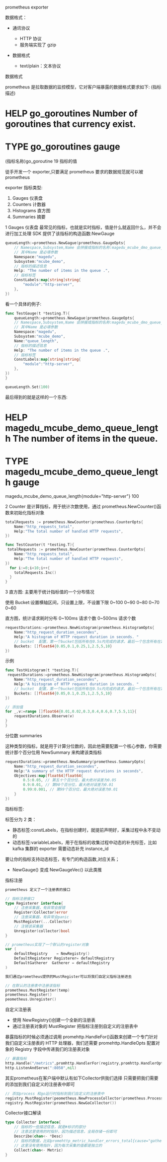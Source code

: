 prometheus exporter

数据格式：

- 通讯协议

  - HTTP 协议
  - 服务端实现了 gzip

- 数据格式
  - text/plain：文本协议

数据格式

prometheus 是拉取数据的监控模型，它对客户端暴露的数据格式要求如下:
(指标描述)

# HELP go_goroutines Number of goroutines that currency exist.

# TYPE go_goroutines gauge

(指标名称)go_goroutine 19 指标的值

徒手开发一个 exporter,只要满足 prometheus 要求的数据规范就可以被 prometheus

exporter 指标类型:

1. Gauges 仪表盘
2. Counters 计数器
3. Histograms 直方图
4. Summaries 摘要

1 Gauges 仪表盘
最常见的指标，也就是实时指标，值是什么就返回什么，并不会进行加工处理
SDK 提供了该指标的构造函数:NewGauge

```go
queueLength:=prometheus.NewGague(prometheus.GaugeOpts{
    // Namespace,Subsystem,Name 会拼接成指标的名称:magedu_mcube_dmo_queue_length
    // 其中Name 是必填参数
    Namespace:"magedu",
    Subsystem:"mcube_demo",
    // 指标的描述信息
    Help: "The number of items in the queue .",
    // 指标标签
    ConstLabels:map[string]string{
        "module":"http-server",
    },
})
```

看一个具体的例子:

```go
func TestGauge(t *testing.T){
    queueLength:=prometheus.NewGague(prometheus.GaugeOpts{
    // Namespace,Subsystem,Name 会拼接成指标的名称:magedu_mcube_dmo_queue_length
    // 其中Name 是必填参数
    Namespace:"magedu",
    Subsystem:"mcube_demo",
    Name:"queue_length",
    // 指标的描述信息
    Help: "The number of items in the queue .",
    // 指标标签
    ConstLabels:map[string]string{
        "module":"http-server",
    },
})
}

queueLength.Set(100)
```

最后得到的就是这样的一个东西:

# HELP magedu_mcube_demo_queue_length The number of items in the queue.

# TYPE magedu_mcube_demo_queue_length gauge

magedu_mcube_demo_queue_length{module="http-server"} 100

2 Counter 是计算指标，用于统计次数使用，通过 prometheus.NewCounter()函数来初始化指标对象

```go
totalRequests := prometheus.NewCounter(prometheus.CounterOpts{
    Name:"http_requests_total",
    Help:"The total number of handled HTTP requests",
})
```

```go
func TestCounter(t *testing.T){
 totalRequests := prometheus.NewCounter(prometheus.CounterOpts{
    Name:"http_requests_total",
    Help:"The total number of handled HTTP requests",
})
  for i:=0;i<10;i++{
    totalRequests.Inc()
  }
}
```

3 直方图: 主要用于统计指标值的一个分布情况

使用 Bucket:设置横轴区间，只设置上限，不设置下限
0~100
0~90
0~80
0~70
0~60

直方图，统计请求耗时分布
0~100ms 请求个数
0~500ms 请求个数

```go
requestDurations:=prometheus.NewHistogram(prometheus.HistogramOpts{
    Name:"http_request_duration_secondes",
    Help:"A histogram of HTTP request duration in seconds. "
    // bucket  配置，第一个bucket包括所有在0.5s内完成的请求，最后一个包含所有在10s内完成的请求
    Buckets: []float64{0.05,0.1,0.25,1,2.5,5,10}
})
```

示例

```go
func TestHistogram(t *testing.T){
 requestDurations:=prometheus.NewHistogram(prometheus.HistogramOpts{
    Name:"http_request_duration_secondes",
    Help:"A histogram of HTTP request duration in seconds. "
    // bucket  配置，第一个bucket包括所有在0.5s内完成的请求，最后一个包含所有在10s内完成的请求
    Buckets: []float64{0.05,0.1,0.25,1,2.5,5,10}
})

// 添加值
for _,v:=range []float64{0.01,0.02,0.3,0.4,0.6,0.7,5.5,11}{
    requestDurations.Observe(v)
}
}
```

分位数 summaries

这种类型的指标，就是用于计算分位数的，因此他需要配置一个核心参数，你需要统计那个百分位用 NewSummary 来构建该类指标

```go
requestDurations:=prometheus.NewSummary(prometheus.SummaryOpts{
    Name:"http_request_duration_secondes",
    Help:"A summary of the HTTP request durations in seconds",
    Objectives:map[float64]float64{
        0.5:0.05, // 第五十个百分位，最大绝对误差为0.05
        0.9:0.01, // 第90个百分位，最大绝对误差为0.01
        0.99:0.001, // 第99个百分位，最大绝对误差为0.01
    }
})
```

指标标签:

标签分为 2 类：

- 静态标签:constLabels，在指标创建时，就提前声明好，采集过程中永不变动的
- 动态标签:variableLabels，用于在指标的收集过程中动态的补充标签，比如 kafka 集群的 exporter 需要动态补充 instance_id

要让你的指标支持动态标签，有专门的构造函数,对应关系；

- NewGauge() 变成 NewGaugeVec()
  以此类推

指标注册

```go
prometheus 定义了一个注册表的接口

// 指标注册接口
type Registerer interface{
    // 注册采集器，有异常会报错
    Register(Collector)error
    // 注册采集器，有异常会panic
    MustRegister(...Collector)
    // 注销该采集器
    Unregister(collector)bool
}

// prometheus实现了一个默认的register对象
var (
    defaultRegistry    = NewRegistry()
    DefaultRegisterer Registerer= defaultRegistry
    DefaultGatherer  Gatherer = defaultRegistry
)

我们通过prometheus提供的MustRegister可以将我们自定义指标注册进去

// 在默认的注册表中注册该指标
prometheus.MustRegister(temp)
prometheus.Register()
peometheus.Unregister()
```

自定义注册表

- 使用 NewRegistry()创建一个全新的注册表
- 通过注册表对象的 MustRegister 把指标注册到自定义的注册表中

暴露指标的时候必须通过调用 promehttp.HandleFor()函数来创建一个专门针对我们自定义注册表的 HTTP 处理器，我们还需要 promehttp.HandleOpts 配置对象的 Registry 字段中传递我们的注册表对象

```go
// 暴露指标
http.Handle("/metrics",promhttp.HandlerFor(registry,promhttp.HandlerOpts{Registry:registry}))
http.ListenAndServe(":8050",nil)
```

其实prometheus在客户端中默认有如下Collector供我们选择
只需要把我们需要的添加到我们自定义的注册表中即可

```go
// 添加process 和go运行时指标到我们自定义的注册表中
registry.MustRegister(peometheus.NewProcessCollector(prometheus.ProcessCollectionOpts{}))
registry.MustRegister(prometheus.NewGoCollector())
```

Collector接口解读

```go
type Collector interface{
    // 指标的一些描述信息，就是#标识的部分
    // 注意这里使用的时指针，因为描述信息，全局存储一份即可
    Describe(chan<- *Desc)
    // 指标的数据，比如promehttp_metric_handler_errors_total{cause="gathering"} 0
    // 这里没有使用指针，因为每次采集的值都是独立的
    Collect(chan<- Metric)
}
```